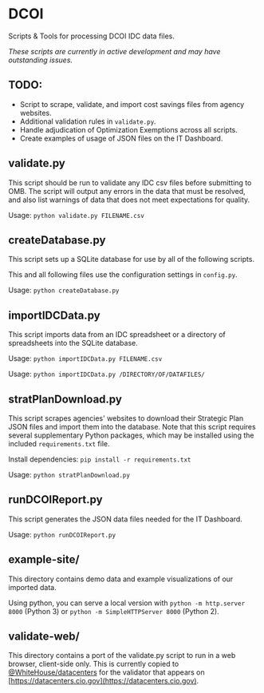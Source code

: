 # DCOI
Scripts &amp; Tools for processing DCOI IDC data files.

_These scripts are currently in active development and may have
outstanding issues._

## TODO:

* Script to scrape, validate, and import cost savings files from agency websites.
* Additional validation rules in `validate.py`.
* Handle adjudication of Optimization Exemptions across all scripts.
* Create examples of usage of JSON files on the IT Dashboard.


## validate.py

This script should be run to validate any IDC csv files before submitting to
OMB. The script will output any errors in the data that must be resolved,
and also list warnings of data that does not meet expectations for quality.

Usage: `python validate.py FILENAME.csv`


## createDatabase.py

This script sets up a SQLite database for use by all of the following scripts.

This and all following files use the configuration settings in `config.py`.

Usage: `python createDatabase.py`


## importIDCData.py

This script imports data from an IDC spreadsheet or a directory of spreadsheets
into the SQLite database.

Usage: `python importIDCData.py FILENAME.csv`

Usage: `python importIDCData.py /DIRECTORY/OF/DATAFILES/`


## stratPlanDownload.py

This script scrapes agencies' websites to download their Strategic Plan JSON
files and import them into the database.  Note that this script requires
several supplementary Python packages, which may be installed using the
included `requirements.txt` file.

Install dependencies: `pip install -r requirements.txt`

Usage: `python stratPlanDownload.py`


## runDCOIReport.py

This script generates the JSON data files needed for the IT Dashboard.

Usage: `python runDCOIReport.py`


## example-site/

This directory contains demo data and example visualizations of our imported
data.

Using python, you can serve a local version with `python -m http.server 8000`
(Python 3) or `python -m SimpleHTTPServer 8000` (Python 2).

## validate-web/

This directory contains a port of the validate.py script to run in a web browser, client-side only.  This is currently copied to [@WhiteHouse/datacenters](https://github.com/WhiteHouse/datacenters) for the validator that appears on [https://datacenters.cio.gov](https://datacenters.cio.gov).
